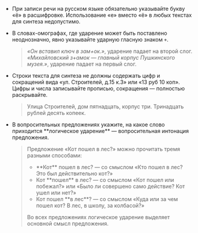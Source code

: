 * При записи речи на русском языке обязательно указывайте букву «ё» в расшифровке. Использование «е» вместо «ё» в любых текстах для синтеза недопустимо.
* В словах-омографах, где ударение может быть поставлено неоднозначно, явно указывайте ударную гласную знаком `+`.
   > _«Он вставил ключ в зам+ок.»_, ударение падает на второй слог.
   > _«Михайловский з+амок — главный корпус Пушкинского музея.»_, ударение падает на первый слог.

* Строки текста для синтеза не должны содержать цифр и сокращений вида «ул. Строителей, д.15 к.3» или «13 руб 10 коп». Цифры и числа записывайте прописью, сокращения — полностью раскрывайте.
   > Улица Строителей, дом пятнадцать, корпус три.
   > Тринадцать рублей десять копеек.

* В вопросительных предложениях укажите, на какое слово приходится \*\*логическое ударение\*\* — вопросительная интонация предложения.

   > Предложение «Кот пошел в лес?» можно прочитать тремя разными способами:
   > * \*\*Кот\*\* пошел в лес? — со смыслом «Кто пошел в лес? Это был действительно кот?»
   > * Кот \*\*пошел\*\* в лес? — со смыслом «Кот пошел или побежал?» или «Было ли совершено само действие? Кот ушел или нет?»
   > * Кот пошел \*\*в лес\*\*? — со смыслом «Куда или за чем пошел кот? В лес, в школу, за колбасой?»
   >
   > Во всех предложениях логическое ударение выделяет основной смысл предложения.
